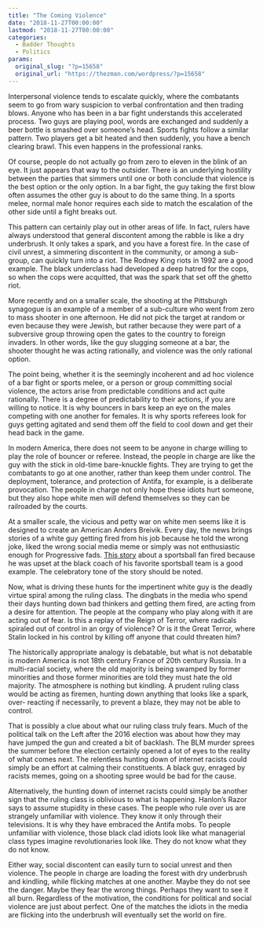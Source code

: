 ```yaml
---
title: "The Coming Violence"
date: "2018-11-27T00:00:00"
lastmod: "2018-11-27T00:00:00"
categories:
  - Badder Thoughts
  - Politics
params:
  original_slug: "?p=15658"
  original_url: "https://thezman.com/wordpress/?p=15658"
---
```


Interpersonal violence tends to escalate quickly, where the combatants
seem to go from wary suspicion to verbal confrontation and then trading
blows. Anyone who has been in a bar fight understands this accelerated
process. Two guys are playing pool, words are exchanged and suddenly a
beer bottle is smashed over someone’s head. Sports fights follow a
similar pattern. Two players get a bit heated and then suddenly, you
have a bench clearing brawl. This even happens in the professional
ranks.

Of course, people do not actually go from zero to eleven in the blink of
an eye. It just appears that way to the outsider. There is an underlying
hostility between the parties that simmers until one or both conclude
that violence is the best option or the only option. In a bar fight, the
guy taking the first blow often assumes the other guy is about to do the
same thing. In a sports melee, normal male honor requires each side to
match the escalation of the other side until a fight breaks out.

This pattern can certainly play out in other areas of life. In fact,
rulers have always understood that general discontent among the rabble
is like a dry underbrush. It only takes a spark, and you have a forest
fire. In the case of civil unrest, a simmering discontent in the
community, or among a sub-group, can quickly turn into a riot. The
Rodney King riots in 1992 are a good example. The black underclass had
developed a deep hatred for the cops, so when the cops were acquitted,
that was the spark that set off the ghetto riot.

More recently and on a smaller scale, the shooting at the Pittsburgh
synagogue is an example of a member of a sub-culture who went from zero
to mass shooter in one afternoon. He did not pick the target at random
or even because they were Jewish, but rather because they were part of a
subversive group throwing open the gates to the country to foreign
invaders. In other words, like the guy slugging someone at a bar, the
shooter thought he was acting rationally, and violence was the only
rational option.

The point being, whether it is the seemingly incoherent and ad hoc
violence of a bar fight or sports melee, or a person or group committing
social violence, the actors arise from predictable conditions and act
quite rationally. There is a degree of predictability to their actions,
if you are willing to notice. It is why bouncers in bars keep an eye on
the males competing with one another for females. It is why sports
referees look for guys getting agitated and send them off the field to
cool down and get their head back in the game.

In modern America, there does not seem to be anyone in charge willing to
play the role of bouncer or referee. Instead, the people in charge are
like the guy with the stick in old-time bare-knuckle fights. They are
trying to get the combatants to go at one another, rather than keep them
under control. The deployment, tolerance, and protection of Antifa, for
example, is a deliberate provocation. The people in charge not only hope
these idiots hurt someone, but they also hope white men will defend
themselves so they can be railroaded by the courts.

At a smaller scale, the vicious and petty war on white men seems like it
is designed to create an American Anders Breivik. Every day, the news
brings stories of a white guy getting fired from his job because he told
the wrong joke, liked the wrong social media meme or simply was not
enthusiastic enough for Progressive fads. [This
story](http://www.espn.com/college-football/story/_/id/25385819/fsu-fan-tied-racist-post-willie-taggart-fired-job)
about a sportsball fan fired because he was upset at the black coach of
his favorite sportsball team is a good example. The celebratory tone of
the story should be noted.

Now, what is driving these hunts for the impertinent white guy is the
deadly virtue spiral among the ruling class. The dingbats in the media
who spend their days hunting down bad thinkers and getting them fired,
are acting from a desire for attention. The people at the company who
play along with it are acting out of fear. Is this a replay of the Reign
of Terror, where radicals spiraled out of control in an orgy of
violence? Or is it the Great Terror, where Stalin locked in his control
by killing off anyone that could threaten him?

The historically appropriate analogy is debatable, but what is not
debatable is modern America is not 18th century France of 20th century
Russia. In a multi-racial society, where the old majority is being
swamped by former minorities and those former minorities are told they
must hate the old majority. The atmosphere is nothing but kindling. A
prudent ruling class would be acting as firemen, hunting down anything
that looks like a spark, over- reacting if necessarily, to prevent a
blaze, they may not be able to control.

That is possibly a clue about what our ruling class truly fears. Much of
the political talk on the Left after the 2016 election was about how
they may have jumped the gun and created a bit of backlash. The BLM
murder sprees the summer before the election certainly opened a lot of
eyes to the reality of what comes next. The relentless hunting down of
internet racists could simply be an effort at calming their
constituents. A black guy, enraged by racists memes, going on a shooting
spree would be bad for the cause.

Alternatively, the hunting down of internet racists could simply be
another sign that the ruling class is oblivious to what is
happening. Hanlon’s Razor says to assume stupidity in these cases. The
people who rule over us are strangely unfamiliar with violence. They
know it only through their televisions. It is why they have embraced the
Antifa mobs. To people unfamiliar with violence, those black clad idiots
look like what managerial class types imagine revolutionaries look like.
They do not know what they do not know.

Either way, social discontent can easily turn to social unrest and then
violence. The people in charge are loading the forest with dry
underbrush and kindling, while flicking matches at one another. Maybe
they do not see the danger. Maybe they fear the wrong things. Perhaps
they want to see it all burn. Regardless of the motivation, the
conditions for political and social violence are just about perfect. One
of the matches the idiots in the media are flicking into the underbrush
will eventually set the world on fire.
